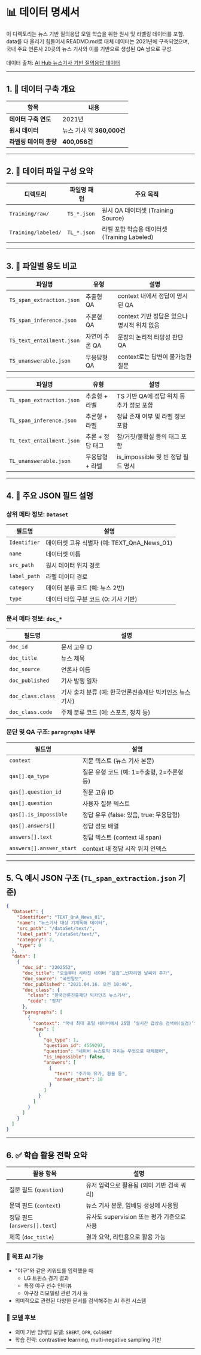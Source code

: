 # 📊 데이터 명세서

이 디렉토리는 뉴스 기반 질의응답 모델 학습을 위한 원시 및 라벨링 데이터를 포함.\
data를 다 올리기 힘들어서 READMD.md로 대체
데이터는 2021년에 구축되었으며, 국내 주요 언론사 20곳의 뉴스 기사와 이를 기반으로 생성된 QA 쌍으로 구성.\
\
데이터 출처: [AI Hub 뉴스기사 기반 질의응답 데이터](https://www.aihub.or.kr/aihubdata/data/view.do?pageIndex=1&currMenu=115&topMenu=100&srchOptnCnd=OPTNCND001&searchKeyword=%EA%B8%B0%EC%82%AC&srchDetailCnd=DETAILCND001&srchOrder=ORDER001&srchPagePer=20&aihubDataSe=data&dataSetSn=577)


---

## 1. 📅 데이터 구축 개요

| 항목             | 내용                   |
| -------------- | -------------------- |
| **데이터 구축 연도**  |  2021년            | 
| **원시 데이터**     | 뉴스 기사 약 **360,000건** |
| **라벨링 데이터 총량** | **400,056건**         |

---

## 2. 📂 데이터 파일 구성 요약

| 디렉토리                | 파일명 패턴      | 주요 목적                             |
| ------------------- | ----------- | --------------------------------- |
| `Training/raw/`     | `TS_*.json` | 원시 QA 데이터셋 (Training Source)      |
| `Training/labeled/` | `TL_*.json` | 라벨 포함 학습용 데이터셋 (Training Labeled) |

---

## 3. 📁 파일별 용도 비교

| 파일명                       | 유형        | 설명                           |
| ------------------------- | --------- | ---------------------------- |
| `TS_span_extraction.json` | 추출형 QA    | context 내에서 정답이 명시된 QA       |
| `TS_span_inference.json`  | 추론형 QA    | context 기반 정답은 있으나 명시적 위치 없음 |
| `TS_text_entailment.json` | 자연어 추론 QA | 문장의 논리적 타당성 판단 QA            |
| `TS_unanswerable.json`    | 무응답형 QA   | context로는 답변이 불가능한 질문        |

| 파일명                       | 유형         | 설명                          |
| ------------------------- | ---------- | --------------------------- |
| `TL_span_extraction.json` | 추출형 + 라벨   | TS 기반 QA에 정답 위치 등 추가 정보 포함  |
| `TL_span_inference.json`  | 추론형 + 라벨   | 정답 존재 여부 및 라벨 정보 포함         |
| `TL_text_entailment.json` | 추론 + 정답 태그 | 참/거짓/불확실 등의 태그 포함           |
| `TL_unanswerable.json`    | 무응답형 + 라벨  | is\_impossible 및 빈 정답 필드 명시 |

---

## 4. 🧾 주요 JSON 필드 설명

### 상위 메타 정보: `Dataset`

| 필드명          | 설명                                   |
| ------------ | ------------------------------------ |
| `Identifier` | 데이터셋 고유 식별자 (예: TEXT\_QnA\_News\_01) |
| `name`       | 데이터셋 이름                              |
| `src_path`   | 원시 데이터 위치 경로                         |
| `label_path` | 라벨 데이터 경로                            |
| `category`   | 데이터 분류 코드 (예: 뉴스 2번)                 |
| `type`       | 데이터 타입 구분 코드 (0: 기사 기반)              |

### 문서 메타 정보: `doc_*`

| 필드명               | 설명                               |
| ----------------- | -------------------------------- |
| `doc_id`          | 문서 고유 ID                         |
| `doc_title`       | 뉴스 제목                            |
| `doc_source`      | 언론사 이름                           |
| `doc_published`   | 기사 발행 일자                         |
| `doc_class.class` | 기사 출처 분류 (예: 한국언론진흥재단 빅카인즈 뉴스기사) |
| `doc_class.code`  | 주제 분류 코드 (예: 스포츠, 정치 등)          |

### 문단 및 QA 구조: `paragraphs` 내부

| 필드명                      | 설명                            |
| ------------------------ | ----------------------------- |
| `context`                | 지문 텍스트 (뉴스 기사 본문)             |
| `qas[].qa_type`          | 질문 유형 코드 (예: 1=추출형, 2=추론형 등)  |
| `qas[].question_id`      | 질문 고유 ID                      |
| `qas[].question`         | 사용자 질문 텍스트                    |
| `qas[].is_impossible`    | 정답 유무 (false: 있음, true: 무응답형) |
| `qas[].answers[]`        | 정답 정보 배열                      |
| `answers[].text`         | 정답 텍스트 (context 내 span)       |
| `answers[].answer_start` | context 내 정답 시작 위치 인덱스        |

---

## 5. 🔍 예시 JSON 구조 (`TL_span_extraction.json` 기준)

```json
{
  "Dataset": {
    "Identifier": "TEXT_QnA_News_01",
    "name": "뉴스기사 대상 기계독해 데이터",
    "src_path": "/dataSet/text/",
    "label_path": "/dataSet/text/",
    "category": 2,
    "type": 0
  },
  "data": [
    {
      "doc_id": "2202552",
      "doc_title": "오늘부터 사라진 네이버 ‘실검’…빈자리엔 날씨와 주가",
      "doc_source": "국민일보",
      "doc_published": "2021.04.16. 오전 10:46",
      "doc_class": {
        "class": "한국언론진흥재단 빅카인즈 뉴스기사",
        "code": "정치"
      },
      "paragraphs": [
        {
          "context": "국내 최대 포털 네이버에서 25일 ‘실시간 급상승 검색어(실검)’와 ‘뉴스토픽’ 서비스가 종료됐다. 이로써...",
          "qas": [
            {
              "qa_type": 1,
              "question_id": 4559297,
              "question": "네이버 뉴스토픽 자리는 무엇으로 대체됐어",
              "is_impossible": false,
              "answers": [
                {
                  "text": "주가와 유가, 환율 등",
                  "answer_start": 18
                }
              ]
            }
          ]
        }
      ]
    }
  ]
}
```

---

## 6. ✅ 학습 활용 전략 요약

| 활용 항목                    | 설명                            |
| ------------------------ | ----------------------------- |
| 질문 필드 (`question`)       | 유저 입력으로 활용됨 (의미 기반 검색 쿼리)     |
| 문맥 필드 (`context`)        | 뉴스 기사 본문, 임베딩 생성에 사용됨         |
| 정답 필드 (`answers[].text`) | 유사도 supervision 또는 평가 기준으로 사용 |
| 제목 (`doc_title`)         | 결과 요약, 리턴용으로 활용 가능            |

### 🎯 목표 AI 기능

- "야구"와 같은 키워드를 입력했을 때
  - LG 트윈스 경기 결과
  - 특정 야구 선수 인터뷰
  - 야구장 리모델링 관련 기사 등
- 의미적으로 관련된 다양한 문서를 검색해주는 AI 추천 시스템

### 🔧 모델 후보

- 의미 기반 임베딩 모델: `SBERT`, `DPR`, `ColBERT`
- 학습 전략: contrastive learning, multi-negative sampling 기반

---

